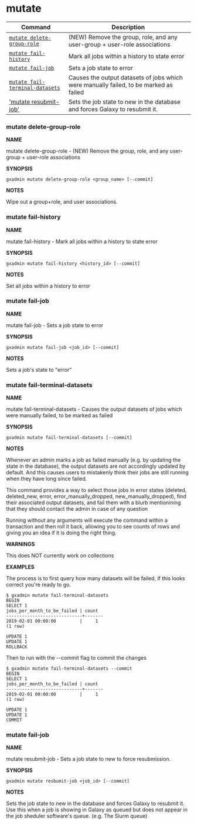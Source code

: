 # mutate

Command | Description
------- | -----------
[`mutate delete-group-role`](#mutate-delete-group-role) | (NEW) Remove the group, role, and any user-group + user-role associations
[`mutate fail-history`](#mutate-fail-history) | Mark all jobs within a history to state error
[`mutate fail-job`](#mutate-fail-job) | Sets a job state to error
[`mutate fail-terminal-datasets`](#mutate-fail-terminal-datasets) | Causes the output datasets of jobs which were manually failed, to be marked as failed
['mutate resubmit-job'](#mutate-resubmit-job) | Sets the job state to new in the database and forces Galaxy to resubmit it.

### mutate delete-group-role

**NAME**

mutate delete-group-role -  (NEW) Remove the group, role, and any user-group + user-role associations

**SYNOPSIS**

`gxadmin mutate delete-group-role <group_name> [--commit]`

**NOTES**

Wipe out a group+role, and user associations.


### mutate fail-history

**NAME**

mutate fail-history -  Mark all jobs within a history to state error

**SYNOPSIS**

`gxadmin mutate fail-history <history_id> [--commit]`

**NOTES**

Set all jobs within a history to error


### mutate fail-job

**NAME**

mutate fail-job -  Sets a job state to error

**SYNOPSIS**

`gxadmin mutate fail-job <job_id> [--commit]`

**NOTES**

Sets a job's state to "error"


### mutate fail-terminal-datasets

**NAME**

mutate fail-terminal-datasets -  Causes the output datasets of jobs which were manually failed, to be marked as failed

**SYNOPSIS**

`gxadmin mutate fail-terminal-datasets [--commit]`

**NOTES**

Whenever an admin marks a job as failed manually (e.g. by updating the
state in the database), the output datasets are not accordingly updated
by default. And this causes users to mistakenly think their jobs are
still running when they have long since failed.

This command provides a way to select those jobs in error states
(deleted, deleted_new, error, error_manually_dropped,
new_manually_dropped), find their associated output datasets, and fail
them with a blurb mentionining that they should contact the admin in
case of any question

Running without any arguments will execute the command within a
transaction and then roll it back, allowing you to see counts of rows
and giving you an idea if it is doing the right thing.

**WARNINGS**

This does NOT currently work on collections

**EXAMPLES**

The process is to first query how many datasets will be failed, if this looks correct you're ready to go.

    $ gxadmin mutate fail-terminal-datasets
    BEGIN
    SELECT 1
    jobs_per_month_to_be_failed | count
    -----------------------------+-------
    2019-02-01 00:00:00         |     1
    (1 row)

    UPDATE 1
    UPDATE 1
    ROLLBACK

Then to run with the --commit flag to commit the changes

    $ gxadmin mutate fail-terminal-datasets --commit
    BEGIN
    SELECT 1
    jobs_per_month_to_be_failed | count
    -----------------------------+-------
    2019-02-01 00:00:00         |     1
    (1 row)

    UPDATE 1
    UPDATE 1
    COMMIT

### mutate fail-job

**NAME**

mutate resubmit-job -  Sets a job state to new to force resubmission.

**SYNOPSIS**

`gxadmin mutate resbumit-job <job_id> [--commit]`

**NOTES**

Sets the job state to new in the database and forces Galaxy to resubmit it. Use this when a job is showing in Galaxy as queued but does not appear in the job sheduler software's queue. (e.g. The Slurm queue)
